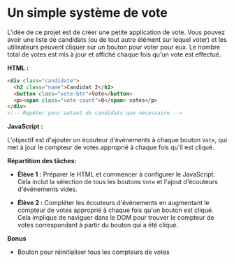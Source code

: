 # Un simple système de vote

L'idée de ce projet est de créer une petite application de vote. Vous pouvez avoir une liste de candidats (ou de tout autre élément sur lequel voter) et les utilisateurs peuvent cliquer sur un bouton pour voter pour eux. Le nombre total de votes est mis à jour et affiché chaque fois qu'un vote est effectué.

**HTML :**

```html
<div class="candidate">
  <h2 class="name">Candidat 2</h2>
  <button class="vote-btn">Vote</button>
  <p><span class="vote-count">0</span> votes</p>
</div>
<!-- Répéter pour autant de candidats que nécessaire -->
```

**JavaScript :**

L'objectif est d'ajouter un écouteur d'événements à chaque bouton `Vote`, qui met à jour le compteur de votes approprié à chaque fois qu'il est cliqué.

**Répartition des tâches:**

- **Élève 1 :** Préparer le HTML et commencer à configurer le JavaScript. Cela inclut la sélection de tous les boutons `Vote` et l'ajout d'écouteurs d'événements vides.

- **Élève 2 :** Compléter les écouteurs d'événements en augmentant le compteur de votes approprié à chaque fois qu'un bouton est cliqué. Cela implique de naviguer dans le DOM pour trouver le compteur de votes correspondant à partir du bouton qui a été cliqué.

**Bonus**

- Bouton pour réinitialiser tous les compteurs de votes
